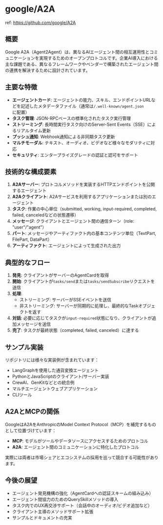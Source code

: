 # google/A2A

ref: <https://github.com/google/A2A>

## 概要

Google A2A（Agent2Agent）は、異なるAIエージェント間の相互運用性とコミュニケーションを実現するためのオープンプロトコルです。企業AI導入における主な課題である、異なるフレームワークやベンダーで構築されたエージェント間の連携を解決するために設計されています。

## 主要な特徴

- **エージェントカード**: エージェントの能力、スキル、エンドポイントURLなどを記述したメタデータファイル（通常は`/.well-known/agent.json`に配置）
- **タスク管理**: JSON-RPCベースの標準化されたタスク実行管理
- **ストリーミング**: 長時間実行タスク向けのServer-Sent Events（SSE）によるリアルタイム更新
- **プッシュ通知**: Webhook通知による非同期タスク更新
- **マルチモーダル**: テキスト、オーディオ、ビデオなど様々なモダリティに対応
- **セキュリティ**: エンタープライズグレードの認証と認可をサポート

## 技術的な構成要素

1. **A2Aサーバー**: プロトコルメソッドを実装するHTTPエンドポイントを公開するエージェント
2. **A2Aクライアント**: A2Aサービスを利用するアプリケーションまたは別のエージェント
3. **タスク**: 作業の中心単位（submitted, working, input-required, completed, failed, canceledなどの状態遷移）
4. **メッセージ**: クライアントとエージェント間の通信ターン（role: "user"/"agent"）
5. **パート**: メッセージやアーティファクト内の基本コンテンツ単位（TextPart, FilePart, DataPart）
6. **アーティファクト**: エージェントによって生成された出力

## 典型的なフロー

1. **発見**: クライアントがサーバーのAgentCardを取得
2. **開始**: クライアントが`tasks/send`または`tasks/sendSubscribe`リクエストを送信
3. **処理**:
   - ストリーミング: サーバーがSSEイベントを送信
   - 非ストリーミング: サーバーが同期的に処理し、最終的なTaskオブジェクトを返す
4. **対話**: 必要に応じてタスクが`input-required`状態になり、クライアントが追加メッセージを送信
5. **完了**: タスクが最終状態（completed, failed, canceled）に達する

## サンプル実装

リポジトリには様々な実装例が含まれています：

- LangGraphを使用した通貨変換エージェント
- PythonとJavaScriptのクライアント/サーバー実装
- CrewAI、GenKitなどとの統合例
- マルチエージェントウェブアプリケーション
- CLIツール

## A2AとMCPの関係

GoogleはA2AをAnthropicのModel Context Protocol（MCP）を補完するものとして位置づけています：

- **MCP**: モデルがツールやデータソースにアクセスするためのプロトコル
- **A2A**: エージェント間のコミュニケーションに特化したプロトコル

実際には両者は市場シェアとエコシステムの採用を巡って競合する可能性があります。

## 今後の展望

- エージェント発見機構の強化（AgentCardへの認証スキームの組み込み）
- エージェント間協力のためのQuerySkillメソッドの導入
- タスク内でのUX再交渉サポート（会話中のオーディオ/ビデオ追加など）
- クライアント主導のメソッドサポート拡張
- サンプルとドキュメントの充実
